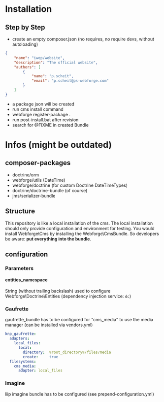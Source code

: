 # Installation

## Step by Step

- create an empty composer.json (no requires, no require devs, without autoloading)
```json
{
    "name": "iwep/website",
    "description": "The official website",
    "authors": [
        {
            "name": "p.scheit",
            "email": "p.scheit@ps-webforge.com"
        }
    ]
}
```
- a package json will be created
- run cms install command
- webforge register-package .
- run post-install.bat after revision
- search for @FIXME in created Bundle


# Infos (might be outdated)

## composer-packages

 - doctrine/orm
 - webforge/utils (DateTime)
 - webforge/doctrine (for custom Doctrine DateTimeTypes)
 - doctrine/doctrine-bundle (of course)
 - jms/serializer-bundle

## Structure

This repository is like a local installation of the cms. The local installation should only provide configuration and environment for testing. You would install Webforge\Cms by installing the Webforge\CmsBundle. So developers be aware: **put everything into the bundle**.


## configuration

### Parameters

#### entities_namespace

String (without trailing backslash) used to configure Webforge\Doctrine\Entities (dependency injection service: `dc`)


### Gaufrette

gaufrette_bundle has to be configured for "cms_media" to use the media manager (can be installed via vendors.yml)

```yaml
knp_gaufrette:
  adapters:
    local_files:
      local:
        directory:  %root_directory%/files/media
        create:     true
  filesystems:
    cms_media:
      adapter: local_files
```

### Imagine

liip imagine bundle has to be configured (see prepend-configuration.yml)


